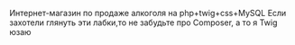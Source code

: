 Интернет-магазин по продаже алкоголя на php+twig+css+MySQL
Если захотели глянуть эти лабки,то не забудьте про Composer, а то я Twig юзаю

